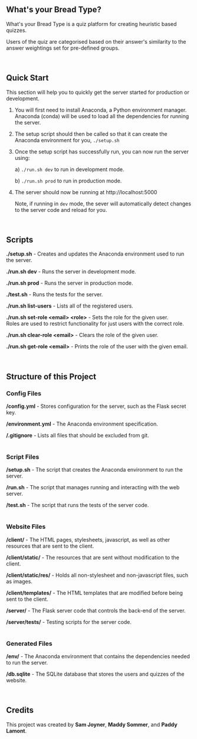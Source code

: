 What's your Bread Type?
-----------------------

What's your Bread Type is a quiz platform for creating heuristic based quizzes.

Users of the quiz are categorised based on their answer's
similarity to the answer weightings set for pre-defined groups.


<br/>

Quick Start
-----------
This section will help you to quickly get the server started for production or development.

1. You will first need to install Anaconda, a Python environment manager.
   Anaconda (conda) will be used to load all the dependencies for running the server.

2. The setup script should then be called so that it can create the Anaconda environment for you,
   ```./setup.sh```

3. Once the setup script has successfully run, you can now run the server using:
   
   a) `./run.sh dev` to run in development mode.
   
   b) `./run.sh prod` to run in production mode.

4. The server should now be running at http://localhost:5000
   
   Note, if running in `dev` mode, the sever will automatically detect changes to the server code and reload for you.


<br/>

Scripts
--------

**./setup.sh** - Creates and updates the Anaconda environment used to run the server.

**./run.sh dev** - Runs the server in development mode.

**./run.sh prod** - Runs the server in production mode.

**./test.sh** - Runs the tests for the server.

**./run.sh list-users** - Lists all of the registered users.

**./run.sh set-role \<email\> \<role\>** - Sets the role for the given user.<br/>
Roles are used to restrict functionality for just users with the correct role.

**./run.sh clear-role \<email\>** - Clears the role of the given user.

**./run.sh get-role \<email\>** - Prints the role of the user with the given email.


<br/>

Structure of this Project
-------------------------

### Config Files

**/config.yml** - Stores configuration for the server, such as the Flask secret key.

**/environment.yml** - The Anaconda environment specification.

**/.gitignore** - Lists all files that should be excluded from git.
<br/><br/>


### Script Files

**/setup.sh** - The script that creates the Anaconda environment to run the server.

**/run.sh** - The script that manages running and interacting with the web server.

**/test.sh** - The script that runs the tests of the server code.
<br/><br/>


### Website Files

**/client/** - The HTML pages, stylesheets, javascript, as well as other resources that are sent to the client.

**/client/static/** - The resources that are sent without modification to the client.

**/client/static/res/** - Holds all non-stylesheet and non-javascript files, such as images.

**/client/templates/** - The HTML templates that are modified before being sent to the client.

**/server/** - The Flask server code that controls the back-end of the server.

**/server/tests/** - Testing scripts for the server code.
<br/><br/>


### Generated Files

**/env/** - The Anaconda environment that contains the dependencies needed to run the server.

**/db.sqlite** - The SQLite database that stores the users and quizzes of the website.


<br/>

Credits
-------
This project was created by **Sam Joyner**, **Maddy Sommer**, and **Paddy Lamont**.
